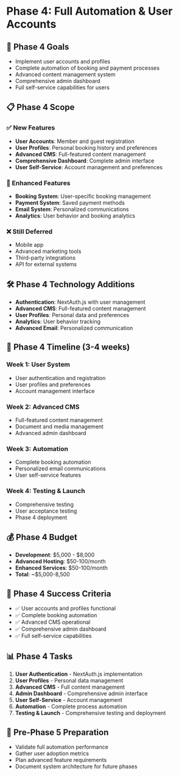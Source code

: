 # Phase 4: Full Automation & User Accounts

## 🎯 Phase 4 Goals
- Implement user accounts and profiles
- Complete automation of booking and payment processes
- Advanced content management system
- Comprehensive admin dashboard
- Full self-service capabilities for users

## 📋 Phase 4 Scope

### ✅ New Features
- **User Accounts**: Member and guest registration
- **User Profiles**: Personal booking history and preferences
- **Advanced CMS**: Full-featured content management
- **Comprehensive Dashboard**: Complete admin interface
- **User Self-Service**: Account management and preferences

### 🔄 Enhanced Features
- **Booking System**: User-specific booking management
- **Payment System**: Saved payment methods
- **Email System**: Personalized communications
- **Analytics**: User behavior and booking analytics

### ❌ Still Deferred
- Mobile app
- Advanced marketing tools
- Third-party integrations
- API for external systems

## 🛠️ Phase 4 Technology Additions
- **Authentication**: NextAuth.js with user management
- **Advanced CMS**: Full-featured content management
- **User Profiles**: Personal data and preferences
- **Analytics**: User behavior tracking
- **Advanced Email**: Personalized communication

## 📅 Phase 4 Timeline (3-4 weeks)

### Week 1: User System
- User authentication and registration
- User profiles and preferences
- Account management interface

### Week 2: Advanced CMS
- Full-featured content management
- Document and media management
- Advanced admin dashboard

### Week 3: Automation
- Complete booking automation
- Personalized email communications
- User self-service features

### Week 4: Testing & Launch
- Comprehensive testing
- User acceptance testing
- Phase 4 deployment

## 💰 Phase 4 Budget
- **Development**: $5,000 - $8,000
- **Advanced Hosting**: $50-100/month
- **Enhanced Services**: $50-100/month
- **Total**: ~$5,000-8,500

## 🎯 Phase 4 Success Criteria
- ✅ User accounts and profiles functional
- ✅ Complete booking automation
- ✅ Advanced CMS operational
- ✅ Comprehensive admin dashboard
- ✅ Full self-service capabilities

## 📊 Phase 4 Tasks
1. **User Authentication** - NextAuth.js implementation
2. **User Profiles** - Personal data management
3. **Advanced CMS** - Full content management
4. **Admin Dashboard** - Comprehensive admin interface
5. **User Self-Service** - Account management
6. **Automation** - Complete process automation
7. **Testing & Launch** - Comprehensive testing and deployment

## 🔄 Pre-Phase 5 Preparation
- Validate full automation performance
- Gather user adoption metrics
- Plan advanced feature requirements
- Document system architecture for future phases